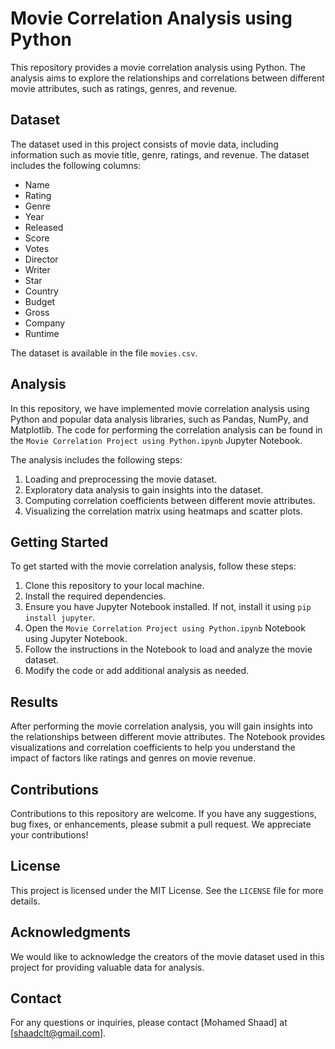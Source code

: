 # Movie Correlation Analysis using Python

This repository provides a movie correlation analysis using Python. The analysis aims to explore the relationships and correlations between different movie attributes, such as ratings, genres, and revenue.

## Dataset

The dataset used in this project consists of movie data, including information such as movie title, genre, ratings, and revenue. The dataset includes the following columns:

- Name
- Rating
- Genre
- Year
- Released
- Score
- Votes
- Director
- Writer
- Star
- Country
- Budget
- Gross
- Company
- Runtime

The dataset is available in the file `movies.csv`.

## Analysis

In this repository, we have implemented movie correlation analysis using Python and popular data analysis libraries, such as Pandas, NumPy, and Matplotlib. The code for performing the correlation analysis can be found in the `Movie Correlation Project using Python.ipynb` Jupyter Notebook.

The analysis includes the following steps:

1. Loading and preprocessing the movie dataset.
2. Exploratory data analysis to gain insights into the dataset.
3. Computing correlation coefficients between different movie attributes.
4. Visualizing the correlation matrix using heatmaps and scatter plots.

## Getting Started

To get started with the movie correlation analysis, follow these steps:

1. Clone this repository to your local machine.
2. Install the required dependencies.
3. Ensure you have Jupyter Notebook installed. If not, install it using `pip install jupyter`.
4. Open the `Movie Correlation Project using Python.ipynb` Notebook using Jupyter Notebook.
5. Follow the instructions in the Notebook to load and analyze the movie dataset.
6. Modify the code or add additional analysis as needed.

## Results

After performing the movie correlation analysis, you will gain insights into the relationships between different movie attributes. The Notebook provides visualizations and correlation coefficients to help you understand the impact of factors like ratings and genres on movie revenue.

## Contributions

Contributions to this repository are welcome. If you have any suggestions, bug fixes, or enhancements, please submit a pull request. We appreciate your contributions!

## License

This project is licensed under the MIT License. See the `LICENSE` file for more details.

## Acknowledgments

We would like to acknowledge the creators of the movie dataset used in this project for providing valuable data for analysis.

## Contact

For any questions or inquiries, please contact [Mohamed Shaad] at [shaadclt@gmail.com].
